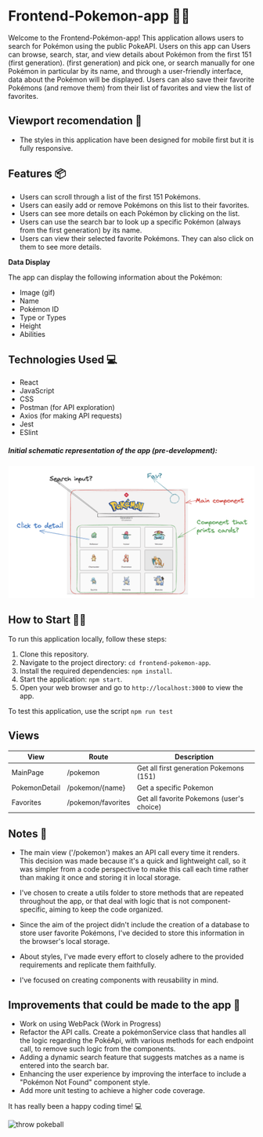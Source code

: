 # Frontend-Pokemon-app 🐉🐉

Welcome to the Frontend-Pokémon-app! This application allows users to search for Pokémon using the public PokeAPI. Users on this app can Users can browse, search, star, and view details about Pokémon from the first 151 (first generation).
  (first generation) and pick one, or search manually for one Pokémon in particular by its name, and through a user-friendly interface, data about the Pokémon will be displayed. Users can also save their favorite Pokémons (and remove them) from their list of favorites and view the list of favorites.

## Viewport recomendation 📱

- The styles in this application have been designed for mobile first but it is fully responsive.

## Features 📦

- Users can scroll through a list of the first 151 Pokémons.
- Users can easily add or remove Pokémons on this list to their favorites.
- Users can see more details on each Pokémon by clicking on the list.
- Users can use the search bar to look up a specific Pokémon (always from the first generation) by its name.
- Users can view their selected favorite Pokémons. They can also click on them to see more details.

**Data Display** 

The app can display the following information about the Pokémon:
- Image (gif)
- Name
- Pokémon ID
- Type or Types
- Height
- Abilities


## Technologies Used 💻

- React
- JavaScript
- CSS
- Postman (for API exploration)
- Axios (for making API requests)
- Jest
- ESlint

##### <em>Initial schematic representation of the app (pre-development):</em>

![schematic planning](./public/images/escalidraw-idea.png)

## How to Start 🏃‍♂️

To run this application locally, follow these steps:

1. Clone this repository.
2. Navigate to the project directory: `cd frontend-pokemon-app`.
3. Install the required dependencies: `npm install`.
4. Start the application: `npm start`.
5. Open your web browser and go to `http://localhost:3000` to view the app.

To test this application, use the script `npm run test`

## Views ##
| View              | Route       | Description                             |
|----------------------|----------------|-----------------------------------------|
| MainPage     | /pokemon       | Get all first generation Pokemons (151) |
| PokemonDetail | /pokemon/{name} | Get a specific Pokemon                  |
| Favorites     | /pokemon/favorites    | Get all favorite Pokemons (user's choice) |

## Notes 📝

- The main view ('/pokemon') makes an API call every time it renders. This decision was made because it's a quick and lightweight call, so it was simpler from a code perspective to make this call each time rather than making it once and storing it in local storage.

- I've chosen to create a utils folder to store methods that are repeated throughout the app, or that deal with logic that is not component-specific, aiming to keep the code organized.

- Since the aim of the project didn't include the creation of a database to store user favorite Pokémons, I've decided to store this information in the browser's local storage.

- About styles, I've made every effort to closely adhere to the provided requirements and replicate them faithfully.

- I've focused on creating components with reusability in mind.

## Improvements that could be made to the app 🚀

- Work on using WebPack (Work in Progress)
- Refactor the API calls. Create a pokémonService class that handles all the logic regarding the PokéApi, with various methods for each endpoint call, to remove such logic from the components.
- Adding a dynamic search feature that suggests matches as a name is entered into the search bar.
- Enhancing the user experience by improving the interface to include a "Pokémon Not Found" component style.
- Add more unit testing to achieve a higher code coverage.

It has really been a happy coding time! 💻

<img src="https://media.tenor.com/IwXjLDzTE5sAAAAC/pokemon-ash.gif" width="350" height="300" alt="throw pokeball">
